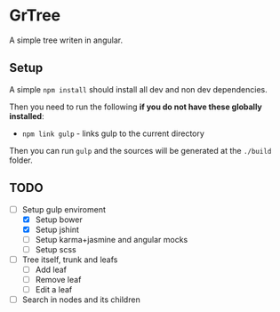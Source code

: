# GrTree

A simple tree writen in angular.

## Setup

A simple `npm install` should install all dev and non dev dependencies.

Then you need to run the following **if you do not have these globally installed**:

* `npm link gulp` - links gulp to the current directory

Then you can run `gulp` and the sources will be generated at the `./build` folder.

## TODO

* [ ] Setup gulp enviroment
  * [x] Setup bower
  * [x] Setup jshint
  * [ ] Setup karma+jasmine and angular mocks
  * [ ] Setup scss
* [ ] Tree itself, trunk and leafs
  * [ ] Add leaf
  * [ ] Remove leaf
  * [ ] Edit a leaf
* [ ] Search in nodes and its children